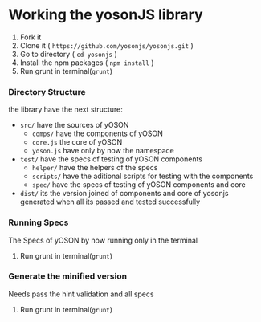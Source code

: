 # Working the yosonJS library
1. Fork it
1. Clone it ( `https://github.com/yosonjs/yosonjs.git` )
1. Go to directory ( `cd yosonjs` )
1. Install the npm packages ( `npm install` )
1. Run grunt in terminal(`grunt`)

### Directory Structure
the library have the next structure:
* `src/` have the sources of yOSON
    * `comps/` have the components of yOSON
    * `core.js` the core of yOSON
    * `yoson.js` have only by now the namespace
* `test/` have the specs of testing of yOSON components
    * `helper/` have the helpers of the specs
    * `scripts/` have the aditional scripts for testing with the components
    * `spec/` have the specs of testing of yOSON components and core
* `dist/` its the version joined of components and core of yosonjs generated when all its passed and tested successfully

### Running Specs
The Specs of yOSON by now running only in the terminal

1. Run grunt in terminal(`grunt`)

### Generate the minified version
Needs pass the hint validation and all specs

1. Run grunt in terminal(`grunt`)
